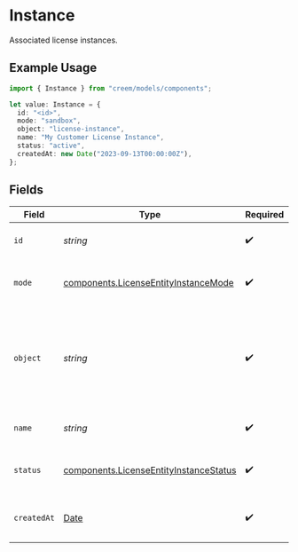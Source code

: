 # Instance

Associated license instances.

## Example Usage

```typescript
import { Instance } from "creem/models/components";

let value: Instance = {
  id: "<id>",
  mode: "sandbox",
  object: "license-instance",
  name: "My Customer License Instance",
  status: "active",
  createdAt: new Date("2023-09-13T00:00:00Z"),
};
```

## Fields

| Field                                                                                            | Type                                                                                             | Required                                                                                         | Description                                                                                      | Example                                                                                          |
| ------------------------------------------------------------------------------------------------ | ------------------------------------------------------------------------------------------------ | ------------------------------------------------------------------------------------------------ | ------------------------------------------------------------------------------------------------ | ------------------------------------------------------------------------------------------------ |
| `id`                                                                                             | *string*                                                                                         | :heavy_check_mark:                                                                               | Unique identifier for the object.                                                                |                                                                                                  |
| `mode`                                                                                           | [components.LicenseEntityInstanceMode](../../models/components/licenseentityinstancemode.md)     | :heavy_check_mark:                                                                               | String representing the environment.                                                             |                                                                                                  |
| `object`                                                                                         | *string*                                                                                         | :heavy_check_mark:                                                                               | A string representing the object’s type. Objects of the same type share the same value.          | license-instance                                                                                 |
| `name`                                                                                           | *string*                                                                                         | :heavy_check_mark:                                                                               | The name of the license instance.                                                                | My Customer License Instance                                                                     |
| `status`                                                                                         | [components.LicenseEntityInstanceStatus](../../models/components/licenseentityinstancestatus.md) | :heavy_check_mark:                                                                               | The status of the license instance.                                                              | active                                                                                           |
| `createdAt`                                                                                      | [Date](https://developer.mozilla.org/en-US/docs/Web/JavaScript/Reference/Global_Objects/Date)    | :heavy_check_mark:                                                                               | The creation date of the license instance.                                                       | 2023-09-13T00:00:00Z                                                                             |